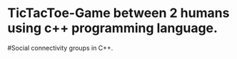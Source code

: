 # TicTacToe-Game between 2 humans using c++ programming language.
#Social connectivity groups in C++.
